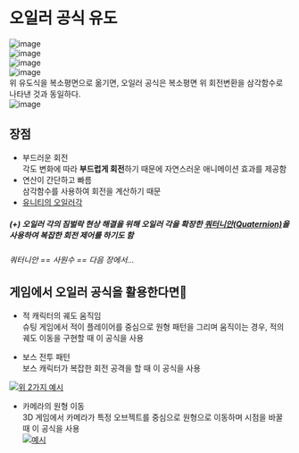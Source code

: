 # 오일러 공식 유도
![image](https://github.com/user-attachments/assets/ffd6ea70-64fe-425a-87be-e758aa8f4e5b)  
![image](https://github.com/user-attachments/assets/ab9b95fc-ef53-4660-826a-827023cea16a)  
![image](https://github.com/user-attachments/assets/5ab1cd18-4871-4a09-b6b9-2faa036f1e4b)  
![image](https://github.com/user-attachments/assets/2b587940-b4c0-4c63-8d3f-2916a72160c8)  
위 유도식을 복소평면으로 옮기면, 오일러 공식은 복소평면 위 회전변환을 삼각함수로 나타낸 것과 동일하다.  
![image](https://github.com/user-attachments/assets/3e5b7731-55da-4a6a-aa67-f2844f7f433e)  

## 장점  
* 부드러운 회전  
  각도 변화에 따라 **부드럽게 회전**하기 때문에 자연스러운 애니메이션 효과를 제공함  
* 연산이 간단하고 빠름  
  삼각함수를 사용하여 회전을 계산하기 때문  
* [유니티의 오일러각](https://github.com/yooonmyong/SK_Study/blob/main/9%EC%A3%BC%EC%B0%A8/10-3_4.md#%EC%98%A4%EC%9D%BC%EB%9F%AC%EA%B0%81)  

##### (+) 오일러 각의 짐벌락 현상 해결을 위해 오일러 각을 확장한 [쿼터니안(Quaternion)](https://www.youtube.com/watch?v=jTgdKoQv738)을 사용하여 복잡한 회전 제어를 하기도 함  
###### 쿼터니안 == 사원수 == 다음 장에서...  

## 게임에서 오일러 공식을 활용한다면🤔
* 적 캐릭터의 궤도 움직임  
슈팅 게임에서 적이 플레이어를 중심으로 원형 패턴을 그리며 움직이는 경우, 적의 궤도 이동을 구현할 때 이 공식을 사용  

* 보스 전투 패턴  
보스 캐릭터가 복잡한 회전 공격을 할 때 이 공식을 사용  

[![위 2가지 예시](https://github.com/user-attachments/assets/23446d96-5080-400f-a1d7-e1954af3ae72)](https://www.youtube.com/watch?v=BpEehXQb57I)  

* 카메라의 원형 이동  
3D 게임에서 카메라가 특정 오브젝트를 중심으로 원형으로 이동하며 시점을 바꿀 때 이 공식을 사용  
[![예시](https://github.com/user-attachments/assets/1a606cd1-042e-4708-b013-f58874d35de2)](https://www.youtube.com/watch?v=fl0hLj3f8e8)  
